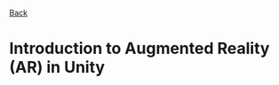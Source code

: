 [Back](https://uwetom.github.io/media-production-worksheets)

# Introduction to Augmented Reality (AR) in Unity


<!--stackedit_data:
eyJoaXN0b3J5IjpbOTcwNDIzNDEyLDczMDk5ODExNl19
-->